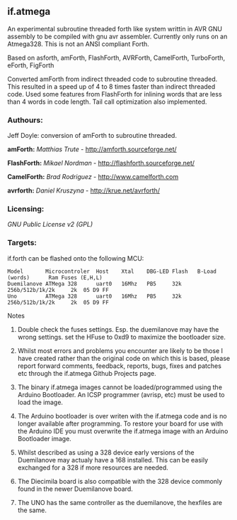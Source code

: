if.atmega
--------
An experimental subroutine threaded forth like system writtin in AVR GNU assembly to be compiled with gnu avr assembler. Currently only runs on an Atmega328.  This is not an ANSI compliant Forth.

Based on asforth, amForth, FlashForth, AVRForth, CamelForth, TurboForth, eForth, FigForth

Converted amForth from indirect threaded code to subroutine threaded.  This resulted in a speed up of 4 to 8 times faster than indirect threaded code.  Used some features from FlashForth for inlining words that are less than 4 words in code length.  Tail call optimization also implemented.


### Authours:

 Jeff Doyle: conversion of amForth to subroutine threaded.

 **amForth:**   *Matthias Trute* - http://amforth.sourceforge.net/
 
 **FlashForth:**   *Mikael Nordman* - http://flashforth.sourceforge.net/
 
 **CamelForth:**   *Brad Rodriguez* - http://www.camelforth.com
 
 **avrforth:**   *Daniel Kruszyna* - http://krue.net/avrforth/

### Licensing:

*GNU Public License v2 (GPL)* 

### Targets:

if.forth can be flashed onto the following MCU:

    Model		Microcontroler	Host	Xtal	DBG-LED	Flash	B-Load (words)    	Ram	Fuses (E,H,L)
    Duemilanove	ATMega 328	    uart0	16Mhz	PB5	    32k	    256b/512b/1k/2k		2k	05 D9 FF
    Uno         ATMega 328	    uart0	16Mhz	PB5	    32k	    256b/512b/1k/2k		2k	05 D9 FF


Notes

1. Double check the fuses settings. Esp. the duemilanove may have the wrong settings. set the HFuse to 0xd9
   to maximize the bootloader size.

2. Whilst most errors and problems you encounter are likely to be those I have created rather than the original 
   code on which this is based, please report forward comments, feedback, reports, bugs, fixes and patches etc 
   through the if.atmega Github Projects page.

3. The binary if.atmega images cannot be loaded/programmed using the Arduino Bootloader. An ICSP programmer 
   (avrisp, etc) must be used to load the image.

4. The Arduino bootloader is over writen with the if.atmega code and is no longer available after programming. 
   To restore your board for use with the Arduino IDE you must overwrite the if.atmega image with an Arduino 
   Bootloader image.
 
5. Whilst described as using a 328 device early versions of the Duemilanove may actualy have a 168 installed. 
   This can be easily exchanged for a 328 if more resources are needed.  

6. The Diecimila board is also compatible with the 328 device commonly found in the newer Duemilanove board.

   
7. The UNO has the same controller as the duemilanove, the hexfiles are the same.
